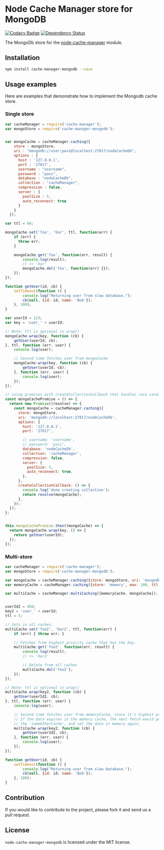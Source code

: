 Node Cache Manager store for MongoDB
==================================

[![Codacy Badge](https://api.codacy.com/project/badge/c865d138d52541f8845090ed3992357a)](https://www.codacy.com/app/valerio-cavagni/node-cache-manager-mongodb) [![Dependency Status](https://david-dm.org/v4l3r10/node-cache-manager-mongodb.svg)](https://david-dm.org/v4l3r10/node-cache-manager-mongodb)

The MongoDb store for the [node-cache-manager](https://github.com/BryanDonovan/node-cache-manager) module.

Installation
------------

```sh
npm install cache-manager-mongodb --save
```

Usage examples
--------------

Here are examples that demonstrate how to implement the Mongodb cache store.

### Single store

```js
var cacheManager = require('cache-manager');
var mongoStore = require('cache-manager-mongodb');


var mongoCache = cacheManager.caching({
    store : mongoStore,
    uri : "mongodb://user:pass@localhost:27017/nodeCacheDb",
    options : {
      host : '127.0.0.1',
      port : '27017',
      username : "username",
      password : "pass",
      database : "nodeCacheDb",
      collection : "cacheManager",
      compression : false,
      server : {
        poolSize : 5,
        auto_reconnect: true
      }
    }
  });

var ttl = 60;

mongoCache.set('foo', 'bar', ttl, function(err) {
    if (err) {
      throw err;
    }

    mongoCache.get('foo', function(err, result) {
        console.log(result);
        // >> 'bar'
        mongoCache.del('foo', function(err) {});
    });
});

function getUser(id, cb) {
    setTimeout(function () {
        console.log("Returning user from slow database.");
        cb(null, {id: id, name: 'Bob'});
    }, 100);
}

var userId = 123;
var key = 'user_' + userId;

// Note: ttl is optional in wrap()
mongoCache.wrap(key, function (cb) {
    getUser(userId, cb);
}, ttl, function (err, user) {
    console.log(user);

    // Second time fetches user from mongoCache
    mongoCache.wrap(key, function (cb) {
        getUser(userId, cb);
    }, function (err, user) {
        console.log(user);
    });
});

// using promises with createCollectionCallback that handles race conditions.
const mongoCachePromise = () => {
  return new Promise((resolve) => {
    const mongoCache = cacheManager.caching({
      store: mongoStore,
      uri: 'mongodb://localhost:27017/nodeCacheDb',
      options: {
        host: '127.0.0.1',
        port: '27017',

        // username: 'username',
        // password: 'pass',
        database: 'nodeCacheDb',
        collection: 'cacheManager',
        compression: false,
        server: {
          poolSize: 5,
          auto_reconnect: true,
        },
      },
      createCollectionCallback: () => {
        console.log('done creating collection');
        return resolve(mongoCache);
      },
    });
  });
};


this.mongoCachePromise.then((mongoCache) => {
  return mongoCache.wrap(key, () => {
    return getUser(userId);
  });
});

```

### Multi-store

```js
var cacheManager = require('cache-manager');
var mongoStore = require('cache-manager-mongodb');

var mongoCache = cacheManager.caching({store: mongoStore, uri: 'mongodb://user:pass@localhost:27017/nodeCacheDb',options: { collection: 'cacheManager'}, ttl: 600});
var memoryCache = cacheManager.caching({store: 'memory', max: 100, ttl: 60});

var multiCache = cacheManager.multiCaching([memoryCache, mongoCache]);


userId2 = 456;
key2 = 'user_' + userId;
ttl = 5;

// Sets in all caches.
multiCache.set('foo2', 'bar2', ttl, function(err) {
    if (err) { throw err; }

    // Fetches from highest priority cache that has the key.
    multiCache.get('foo2', function(err, result) {
        console.log(result);
        // >> 'bar2'

        // Delete from all caches
        multiCache.del('foo2');
    });
});

// Note: ttl is optional in wrap()
multiCache.wrap(key2, function (cb) {
    getUser(userId2, cb);
}, ttl, function (err, user) {
    console.log(user);

    // Second time fetches user from memoryCache, since it's highest priority.
    // If the data expires in the memory cache, the next fetch would pull it from
    // the 'someOtherCache', and set the data in memory again.
    multiCache.wrap(key2, function (cb) {
        getUser(userId2, cb);
    }, function (err, user) {
        console.log(user);
    });
});

function getUser(id, cb) {
    setTimeout(function () {
        console.log("Returning user from slow database.");
        cb(null, {id: id, name: 'Bob'});
    }, 100);
}
```



Contribution
------------

If you would like to contribute to the project, please fork it and send us a pull request.

License
-------

`node-cache-manager-mongodb` is licensed under the MIT license.
